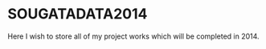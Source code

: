 SOUGATADATA2014
===============

Here I wish to store all of my project works which will be completed in 2014.
